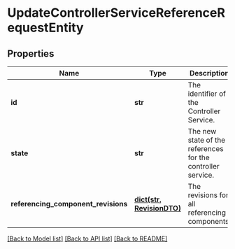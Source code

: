 # UpdateControllerServiceReferenceRequestEntity

## Properties
Name | Type | Description | Notes
------------ | ------------- | ------------- | -------------
**id** | **str** | The identifier of the Controller Service. | [optional] 
**state** | **str** | The new state of the references for the controller service. | [optional] 
**referencing_component_revisions** | [**dict(str, RevisionDTO)**](RevisionDTO.md) | The revisions for all referencing components. | [optional] 

[[Back to Model list]](../README.md#documentation-for-models) [[Back to API list]](../README.md#documentation-for-api-endpoints) [[Back to README]](../README.md)


